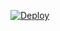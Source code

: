 [![Deploy](https://www.herokucdn.com/deploy/button.png)](https://dashboard.heroku.com/new?template=https://github.com/mxmsssss/mxmsssss)
